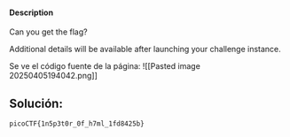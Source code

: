 #### Description

Can you get the flag?

Additional details will be available after launching your challenge instance.

Se ve el código fuente de la página:
![[Pasted image 20250405194042.png]]

## Solución:

```
picoCTF{1n5p3t0r_0f_h7ml_1fd8425b}
```

